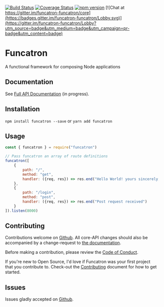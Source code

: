 [![Build Status](https://travis-ci.org/sjones6/funcatron.svg?branch=master)](https://travis-ci.org/sjones6/funcatron)
[![Coverage Status](https://coveralls.io/repos/sjones6/funcatron/badge.svg?branch=master)](https://coveralls.io/r/sjones6/funcatron?branch=master)
[![npm version](https://badge.fury.io/js/funcatron.svg)](https://badge.fury.io/js/funcatron)
[![Chat at https://gitter.im/funcatron-funcatron/core](https://badges.gitter.im/funcatron-funcatron/Lobby.svg)](https://gitter.im/funcatron-funcatron/Lobby?utm_source=badge&utm_medium=badge&utm_campaign=pr-badge&utm_content=badge)

# Funcatron

A functional framework for composing Node applications

## Documentation

See [Full API Documentation](https://sjones6.gitbooks.io/funcatron/content/) (in progress).

## Installation

`npm install funcatron --save` or `yarn add funcatron`

## Usage

```javascript
const { funcatron } = require("funcatron")

// Pass funcatron an array of route definitions
funcatron([
    {
        path: "/",
        method: "get",
        handler: ({req, res}) => res.end("Hello World! yours sincerely, funcatron")
    },
    {
        path: "/login",
        method: "post",
        handler: ({req, res}) => res.end("Post request received")
    }
]).listen(8000)
```

## Contributing

Contributions welcome on [Github](https://github.com/sjones6/funcatron/pulls). All core-API changes should also be accompanied by a change-request to [the documentation](https://github.com/sjones6/funcatron-docs).

Before making a contribution, please review the [Code of Conduct](https://github.com/sjones6/funcatron/blob/master/CODE_OF_CONDUCT.md).

If you're new to Open Source, I'd love if Funcatron was your first project that you contribute to. Check-out the [Contributing](https://github.com/sjones6/funcatron/blob/master/CONTRIBUTING.md) document for how to get started.

## Issues

Issues gladly accepted on [Github](https://github.com/sjones6/funcatron/issues).
